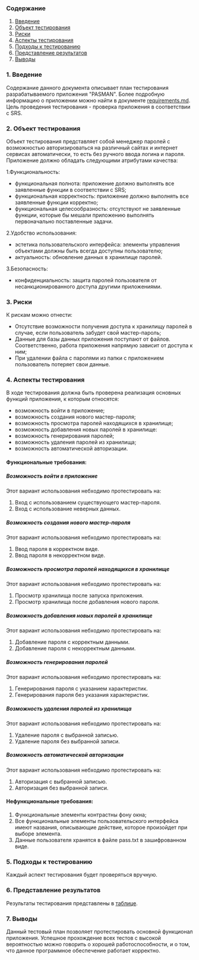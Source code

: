### Содержание
  1. [Введение](#1)
  2. [Объект тестирования](#2)
  3. [Риски](#3)
  4. [Аспекты тестирования](#4)<br>
  5. [Подходы к тестированию](#5)
  6. [Представление результатов](#6)
  7. [Выводы](#7)

<a name="1"></a>
### 1. Введение
  Содержание данного документа описывает план тестирования разрабатываемого приложения "PASMAN". Более подробную информацию о приложении можно найти в документе [requirements.md](https://github.com/amidovitch/PASMAN/blob/master/Documents/requirements.md). Цель проведения тестирования - проверка приложения в соответствии с SRS.

<a name="2"></a>
### 2. Объект тестирования
Объект тестирования представляет собой менеджер паролей с возможностью авторизироваться на различный сайтах и интернет сервисах автоматически, то есть без ручного ввода логина и пароля. Приложение должно обладать следующими атрибутами качества: 
   
   1.Функциональность:
+ функциональная полнота: приложение должно выполнять все заявленные функции в соответствии с SRS;
+ функциональная корректность: приложение должно выполнять все заявленные функции корректно;
+ функциональная целесообразность: отсутствуют не заявленные функции, которые бы мешали приложению выполнять первоначально поставленные задачи.

2.Удобство использования:
+ эстетика пользовательского интерфейса: элементы управления объектами должны быть всегда доступны пользователю;
+ актуальность: обновление данных в хранилище паролей.

3.Безопасность:
* конфиденциальность: защита паролей пользователя от несанкционированного доступа другими приложениями.

<a name="3"></a>
### 3. Риски
К рискам можно отнести:
* Отсутствие возможности получения доступа к хранилищу паролей в случае, если пользователь забудет свой мастер-пароль;
* Данные для базы данных приложения поступают от файлов. Соответственно, работа приложения напрямую зависит от доступа к ним;
* При удалении файла с паролями из папки с приложением пользователь потеряет свои  данные.

<a name="4"></a>
### 4. Аспекты тестирования
В ходе тестирования должна быть проверена реализация основных функций приложения, к которым относятся:
* возможность войти в приложение;
* возможность создания нового мастер-пароля;
* возможность просмотра паролей находящихся в хранилище;
* возможность добавления новых паролей в хранилище:
* возможность генерирования паролей;
* возможность удаления паролей из хранилища;
* возможность автоматической авторизации.

#### Функциональные требования:

##### Возможность войти в приложение
Этот вариант использования небходимо протестировать на:
1. Вход с использованием существующего мастер-пароля.
2. Вход с использование неверных данных.

##### Возможность создания нового мастер-пароля
Этот вариант использования небходимо протестировать на:
1. Ввод пароля в корректном виде.
2. Ввод пароля в некорректном виде.

##### Возможность просмотра паролей находящихся в хранилище
Этот вариант использования небходимо протестировать на:
1. Просмотр хранилища после запуска приложения.
2. Просмотр хранилища после добавления нового пароля.

##### Возможность добавления новых паролей в хранилище
Этот вариант использования небходимо протестировать на:
1. Добавление пароля с корректным данными.
2. Добавление пароля с некорректным данными.

##### Возможность генерирования паролей
Этот вариант использования небходимо протестировать на:
1. Генерирования пароля с указанием характеристик.
2. Генерирования пароля без указания характеристик.


##### Возможность удаления паролей из хранилища
Этот вариант использования небходимо протестировать на:
1. Удаление пароля с выбранной записью.
2. Удаление пароля без выбранной записи.

#####  Возможность автоматической авторизации
Этот вариант использования небходимо протестировать на:
1. Авторизация с выбранной записью.
2. Авторизация без выбранной записи.

#### Нефункциональные требования:
1. Функциональные элементы контрастны фону окна;
2. Все функциональные элементы пользовательского интерфейса имеют названия, описывающие действие, которое произойдет при выборе элемента.
3. Данные пользователя хранятся в файле pass.txt в зашифрованном виде.

<a name="5"></a>
### 5. Подходы к тестированию
Каждый аспект тестирования будет проверяться вручную.

<a name="6"></a>
### 6. Представление результатов
Результаты тестирования представлены в [таблице](https://github.com/amidovitch/PASMAN/blob/master/testing/TestResults.md).

<a name="7"></a>
### 7. Выводы
Данный тестовый план позволяет протестировать основной функционал приложения. Успешное прохождение всех тестов с высокой вероятностью можно говорить о хорошей работоспособности, и о том, что данное программное обеспечение работает корректно.

